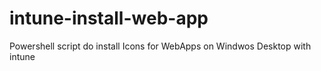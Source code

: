 # intune-install-web-app
Powershell script do install Icons for WebApps on Windwos Desktop  with intune
